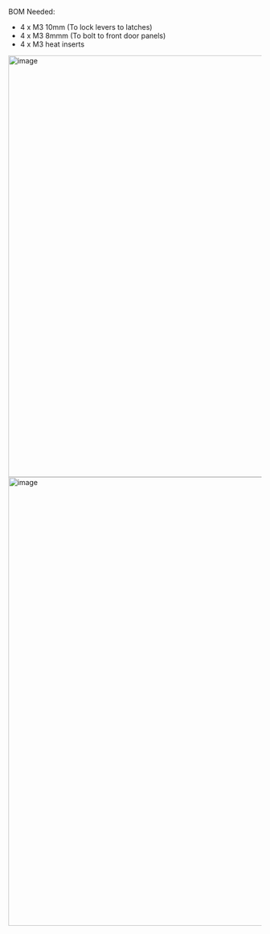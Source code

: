 BOM Needed:

- 4 x M3 10mm  (To lock levers to latches)
- 4 x M3 8mmm (To bolt to front door panels)
-  4 x M3 heat inserts 

<img width="840" alt="image" src="https://user-images.githubusercontent.com/37383368/217713439-ff44919b-eacb-4e98-91d9-e2d7e77951c2.png">
<img width="894" alt="image" src="https://user-images.githubusercontent.com/37383368/217713465-3a0132f1-e0d6-4e90-8acb-d50b635fd10d.png">


